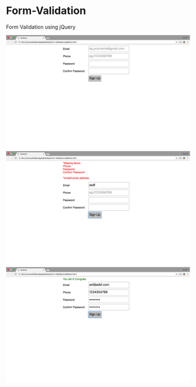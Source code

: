 # Form-Validation
Form Validation using jQuery

![](/images/3.png?raw=true )
![](/images/2.png?raw=true )
![](/images/1.png?raw=true )
